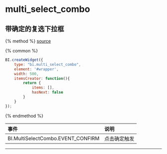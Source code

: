 # multi_select_combo

## 带确定的复选下拉框

{% method %}
[source](https://jsfiddle.net/fineui/oskypvLe/)

{% common %}
```javascript
BI.createWidget({
    type: "bi.multi_select_combo",
    element: '#wrapper',
    width: 500,
    itemsCreator: function(){
        return {
            items: [],
            hasNext: false
        }
    }
});
```

{% endmethod %}


| 事件    | 说明           |
| :------ |:------------- |
|BI.MultiSelectCombo.EVENT_CONFIRM| 点击确定触发 |


---